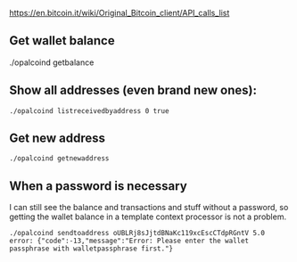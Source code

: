 https://en.bitcoin.it/wiki/Original_Bitcoin_client/API_calls_list

## Get wallet balance

./opalcoind getbalance

## Show all addresses (even brand new ones):

`./opalcoind listreceivedbyaddress 0 true`

## Get new address

`./opalcoind getnewaddress`

## When a password is necessary

I can still see the balance and transactions and stuff without a password, so getting the wallet balance in a template context processor is not a problem.

```
./opalcoind sendtoaddress oUBLRj8sJjtdBNaKc119xcEscCTdpRGntV 5.0
error: {"code":-13,"message":"Error: Please enter the wallet passphrase with walletpassphrase first."}
```
